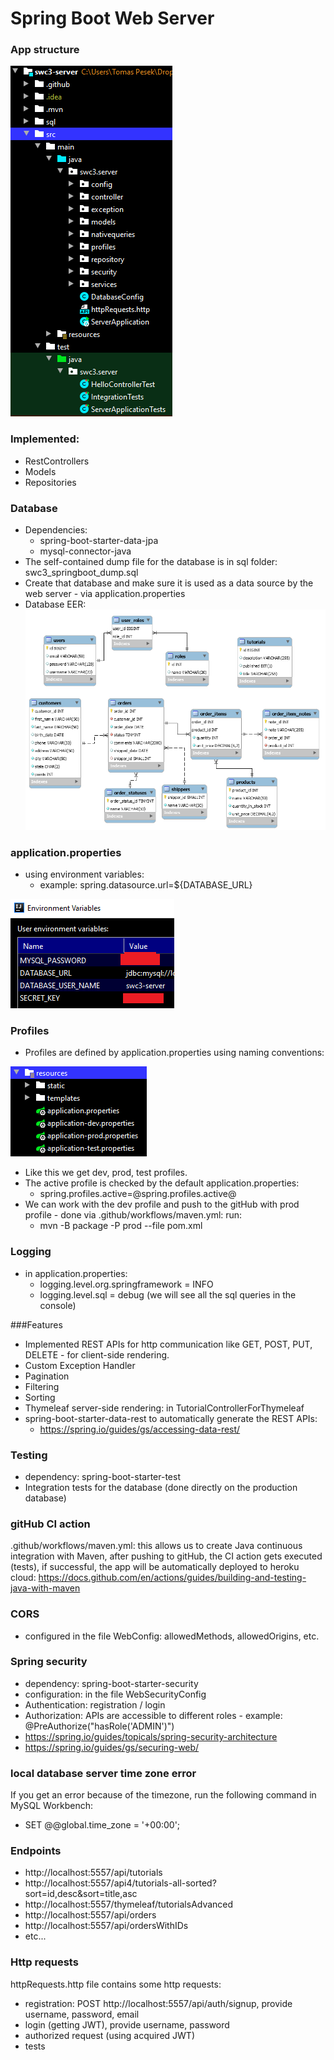 # Spring Boot Web Server

### App structure
![app structure](src/main/resources/static/appStructure.png)

### Implemented:
- RestControllers
- Models
- Repositories

### Database
- Dependencies:
    - spring-boot-starter-data-jpa
    - mysql-connector-java 
- The self-contained dump file for the database is in sql folder: swc3_springboot_dump.sql
- Create that database and make sure it is used as a data source by the web server - via application.properties
- Database EER:
![database EER](src/main/resources/static/databaseEER.png)

### application.properties
- using environment variables: 
    - example: spring.datasource.url=${DATABASE_URL}

![Environment Variables](src/main/resources/static/env.png)

### Profiles
- Profiles are defined by application.properties using naming conventions:

![Profiles](src/main/resources/static/profiles.png)
- Like this we get dev, prod, test profiles.
- The active profile is checked by the default application.properties:
    - spring.profiles.active=@spring.profiles.active@
- We can work with the dev profile and push to the gitHub with prod profile - done via .github/workflows/maven.yml:
run: 
    - mvn -B package -P prod --file pom.xml 

### Logging
- in application.properties:
    - logging.level.org.springframework = INFO
    - logging.level.sql = debug (we will see all the sql queries in the console)

###Features
- Implemented REST APIs for http communication like GET, POST, PUT, DELETE - for client-side rendering.
- Custom Exception Handler
- Pagination
- Filtering
- Sorting
- Thymeleaf server-side rendering: in TutorialControllerForThymeleaf
- spring-boot-starter-data-rest to automatically generate the REST APIs: 
    - https://spring.io/guides/gs/accessing-data-rest/

### Testing
- dependency: spring-boot-starter-test
- Integration tests for the database (done directly on the production database)

### gitHub CI action
.github/workflows/maven.yml: this allows us to create Java continuous integration with Maven,
after pushing to gitHub, the CI action gets executed (tests), if successful, the app will be automatically deployed to heroku cloud:
https://docs.github.com/en/actions/guides/building-and-testing-java-with-maven

### CORS
- configured in the file WebConfig: allowedMethods, allowedOrigins, etc.

### Spring security
- dependency: spring-boot-starter-security
- configuration: in the file WebSecurityConfig
- Authentication: registration / login
- Authorization: APIs are accessible to different roles - example: @PreAuthorize("hasRole('ADMIN')")
- https://spring.io/guides/topicals/spring-security-architecture
- https://spring.io/guides/gs/securing-web/ 

### local database server time zone error
If you get an error because of the timezone, run the following command in MySQL Workbench:
- SET @@global.time_zone = '+00:00';

### Endpoints
- http://localhost:5557/api/tutorials
- http://localhost:5557/api4/tutorials-all-sorted?sort=id,desc&sort=title,asc
- http://localhost:5557/thymeleaf/tutorialsAdvanced
- http://localhost:5557/api/orders
- http://localhost:5557/api/ordersWithIDs
- etc...

### Http requests
httpRequests.http file contains some http requests:

- registration: POST http://localhost:5557/api/auth/signup, provide username, password, email
- login (getting JWT), provide username, password
- authorized request (using acquired JWT)
- tests